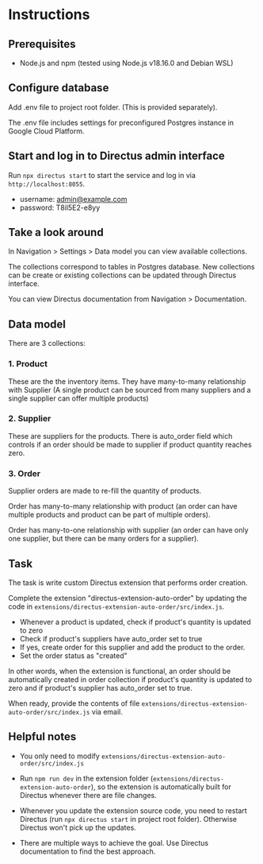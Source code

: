 # Instructions

## Prerequisites

* Node.js and npm (tested using Node.js v18.16.0 and Debian WSL)

## Configure database

Add .env file to project root folder. (This is provided separately).

The .env file includes settings for preconfigured Postgres instance in Google Cloud Platform.

## Start and log in to Directus admin interface

Run `npx directus start` to start the service and log in via `http://localhost:8055`.

* username: admin@example.com
* password: T8il5E2-e8yy

## Take a look around

In Navigation > Settings > Data model you can view available collections. 

The collections correspond to tables in Postgres database. New collections can be create or existing collections can be updated through Directus interface.

You can view Directus documentation from Navigation > Documentation.

## Data model

There are 3 collections:

### 1. Product 

These are the the inventory items. They have many-to-many relationship with Supplier (A single product can be sourced from many suppliers and a single supplier can offer multiple products)

### 2. Supplier

These are suppliers for the products. There is auto_order field which controls if an order should be made to supplier if product quantity reaches zero.

### 3. Order

Supplier orders are made to re-fill the quantity of products. 

Order has many-to-many relationship with product (an order can have multiple products and product can be part of multiple orders).

Order has many-to-one relationship with supplier (an order can have only one supplier, but there can be many orders for a supplier).

## Task

The task is write custom Directus extension that performs order creation.

Complete the extension "directus-extension-auto-order" by updating the code in `extensions/directus-extension-auto-order/src/index.js`.

* Whenever a product is updated, check if product's quantity is updated to zero
* Check if product's suppliers have auto_order set to true
* If yes, create order for this supplier and add the product to the order.
* Set the order status as "created"

In other words, when the extension is functional, an order should be automatically created in order collection if product's quantity is updated to zero and if product's supplier has auto_order set to true.

When ready, provide the contents of file `extensions/directus-extension-auto-order/src/index.js` via email.

## Helpful notes

* You only need to modify `extensions/directus-extension-auto-order/src/index.js` 

* Run `npm run dev` in the extension folder (`extensions/directus-extension-auto-order`), so the extension is automatically built for Directus whenever there are file changes.

* Whenever you update the extension source code, you need to restart Directus (run `npx directus start` in project root folder). Otherwise Directus won't pick up the updates.

* There are multiple ways to achieve the goal. Use Directus documentation to find the best approach.












